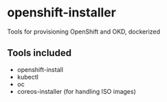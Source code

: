 # openshift-installer
Tools for provisioning OpenShift and OKD, dockerized

## Tools included
* openshift-install
* kubectl
* oc
* coreos-installer (for handling ISO images)
